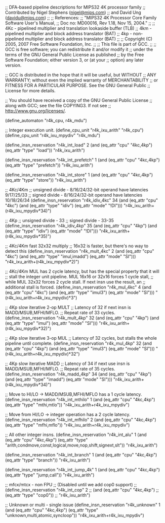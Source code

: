 ;; DFA-based pipeline descriptions for MIPS32 4K processor family
;; Contributed by Nigel Stephens (nigel@mips.com)
;;   and David Ung (davidu@mips.com)
;;
;; References:
;;   "MIPS32 4K Processor Core Family Software User's Manual,
;;     Doc no: MD00016, Rev 1.18, Nov 15, 2004."
;;
;; 4Kc - pipelined multiplier and translation lookaside buffer (TLB)
;; 4km - pipelined multiplier and block address translator (BAT)
;; 4kp - non-pipelined multiplier and block address translator (BAT)
;;
;; Copyright (C) 2005, 2007 Free Software Foundation, Inc.
;;
;; This file is part of GCC.
;;
;; GCC is free software; you can redistribute it and/or modify it
;; under the terms of the GNU General Public License as published
;; by the Free Software Foundation; either version 3, or (at your
;; option) any later version.

;; GCC is distributed in the hope that it will be useful, but WITHOUT
;; ANY WARRANTY; without even the implied warranty of MERCHANTABILITY
;; or FITNESS FOR A PARTICULAR PURPOSE.  See the GNU General Public
;; License for more details.

;; You should have received a copy of the GNU General Public License
;; along with GCC; see the file COPYING3.  If not see
;; <http://www.gnu.org/licenses/>.

(define_automaton "r4k_cpu, r4k_mdu")

;; Integer execution unit.
(define_cpu_unit "r4k_ixu_arith"       "r4k_cpu")
(define_cpu_unit "r4k_ixu_mpydiv"      "r4k_mdu")

(define_insn_reservation "r4k_int_load" 2
  (and (eq_attr "cpu" "4kc,4kp")
       (eq_attr "type" "load"))
  "r4k_ixu_arith")

(define_insn_reservation "r4k_int_prefetch" 1
  (and (eq_attr "cpu" "4kc,4kp")
       (eq_attr "type" "prefetch"))
  "r4k_ixu_arith")

(define_insn_reservation "r4k_int_store" 1
  (and (eq_attr "cpu" "4kc,4kp")
       (eq_attr "type" "store"))
  "r4k_ixu_arith")

;; 4Kc/4Km 
;; unsigned divide - 8/16/24/32-bit operand have latencies  9/17/25/33
;;   signed divide - 8/16/24/32-bit operand have latencies 10/18/26/34
(define_insn_reservation "r4k_idiv_4kc" 34
  (and (eq_attr "cpu" "4kc")
       (and (eq_attr "type" "idiv")
	    (eq_attr "mode" "!DI")))
  "r4k_ixu_arith+(r4k_ixu_mpydiv*34)")

;; 4Kp
;; unsigned divide - 33
;;   signed divide - 33-35
(define_insn_reservation "r4k_idiv_4kp" 35
  (and (eq_attr "cpu" "4kp")
       (and (eq_attr "type" "idiv")
	    (eq_attr "mode" "!DI")))
  "r4k_ixu_arith+(r4k_ixu_mpydiv*35)")

;; 4Kc/4Km fast 32x32 multiply
;; 16x32 is faster, but there's no way to detect this
(define_insn_reservation "r4k_mult_4kc" 2
  (and (eq_attr "cpu" "4kc")
       (and (eq_attr "type" "imul,imadd")
	    (eq_attr "mode" "SI")))
  "r4k_ixu_arith+(r4k_ixu_mpydiv*2)")

;; 4Kc/4Km MUL has 2 cycle latency, but has the special property that it will
;; stall the integer unit pipeline. MUL 16x16 or 32x16 forces 1 cycle stall,
;; while MUL 32x32 forces 2 cycle stall.  If next insn use the result, an
;; additional stall is forced.
(define_insn_reservation "r4k_mul_4kc" 4
  (and (eq_attr "cpu" "4kc")
       (and (eq_attr "type" "imul3")
	    (eq_attr "mode" "SI")))
  "(r4k_ixu_arith+r4k_ixu_mpydiv)*3")

;; 4Kp slow iterative 2-op MULT
;; Latency of 32 if next insn is MADD/MSUB,MFHI/MFLO.
;; Repeat rate of 33 cycles.
(define_insn_reservation "r4k_mult_4kp" 32
  (and (eq_attr "cpu" "4kp")
       (and (eq_attr "type" "imul")
	    (eq_attr "mode" "SI")))
  "r4k_ixu_arith+(r4k_ixu_mpydiv*32)")

;; 4Kp slow iterative 3-op MUL
;; Latency of 32 cycles, but stalls the whole pipeline until complete.
(define_insn_reservation "r4k_mul_4kp" 32
  (and (eq_attr "cpu" "4kp")
       (and (eq_attr "type" "imul3")
	    (eq_attr "mode" "SI")))
  "(r4k_ixu_arith+r4k_ixu_mpydiv)*32")

;; 4Kp slow iterative MADD
;; Latency of 34 if next use insn is MADD/MSUB,MFHI/MFLO.
;; Repeat rate of 35 cycles.
(define_insn_reservation "r4k_madd_4kp" 34
  (and (eq_attr "cpu" "4kp")
       (and (eq_attr "type" "imadd")
	    (eq_attr "mode" "SI")))
  "r4k_ixu_arith+(r4k_ixu_mpydiv*34)")

;; Move to HI/LO -> MADD/MSUB,MFHI/MFLO has a 1 cycle latency.
(define_insn_reservation "r4k_int_mthilo" 1
  (and (eq_attr "cpu" "4kc,4kp")
       (eq_attr "type" "mthi,mtlo"))
  "r4k_ixu_arith+r4k_ixu_mpydiv")

;; Move from HI/LO -> integer operation has a 2 cycle latency.
(define_insn_reservation "r4k_int_mfhilo" 2
  (and (eq_attr "cpu" "4kc,4kp")
       (eq_attr "type" "mfhi,mflo"))
  "r4k_ixu_arith+r4k_ixu_mpydiv")

;; All other integer insns.
(define_insn_reservation "r4k_int_alu" 1
  (and (eq_attr "cpu" "4kc,4kp")
       (eq_attr "type" "arith,condmove,const,logical,move,nop,shift,signext,slt"))
  "r4k_ixu_arith")

(define_insn_reservation "r4k_int_branch" 1
  (and (eq_attr "cpu" "4kc,4kp")
       (eq_attr "type" "branch"))
  "r4k_ixu_arith")

(define_insn_reservation "r4k_int_jump_4k" 1
  (and (eq_attr "cpu" "4kc,4kp")
       (eq_attr "type" "jump,call"))
  "r4k_ixu_arith")

;; mfcx/mtcx - non FPU
;; (Disabled until we add cop0 support)
;; (define_insn_reservation "r4k_int_cop" 2
;;   (and (eq_attr "cpu" "4kc,4kp")
;;      (eq_attr "type" "cop0"))
;;  "r4k_ixu_arith")

;; Unknown or multi - single issue
(define_insn_reservation "r4k_unknown" 1
  (and (eq_attr "cpu" "4kc,4kp")
       (eq_attr "type" "unknown,multi,atomic,syncloop"))
  "r4k_ixu_arith+r4k_ixu_mpydiv")
